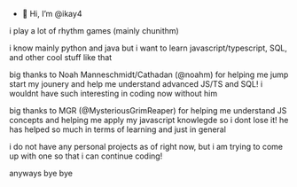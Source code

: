 - 👋 Hi, I’m @ikay4

i play a lot of rhythm games (mainly chunithm)

i know mainly python and java but i want to learn javascript/typescript, SQL, and other cool stuff like that

big thanks to Noah Manneschmidt/Cathadan (@noahm) for helping me jump start my jounery and help me understand advanced JS/TS and SQL! i wouldnt have such interesting in coding now without him

big thanks to MGR (@MysteriousGrimReaper) for helping me understand JS concepts and helping me apply my javascript knowlegde so i dont lose it! he has helped so much in terms of learning and just in general

i do not have any personal projects as of right now, but i am trying to come up with one so that i can continue coding! 

anyways bye bye 

<!---
ikay4/ikay4 is a ✨ special ✨ repository because its `README.md` (this file) appears on your GitHub profile.
You can click the Preview link to take a look at your changes.
--->
